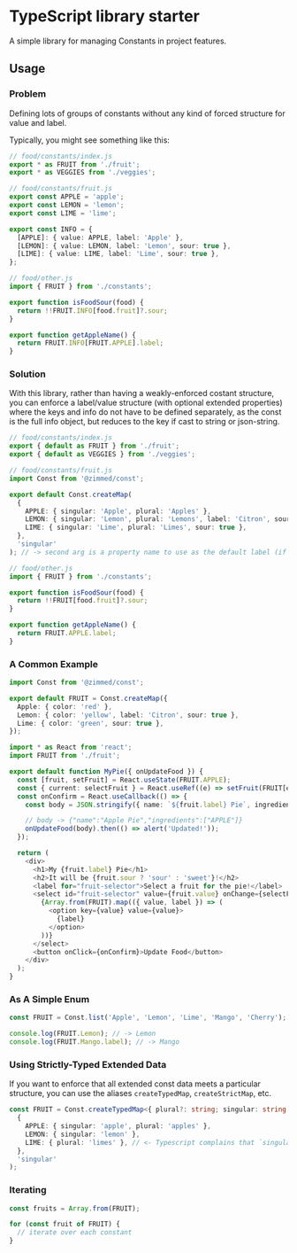 # TypeScript library starter

A simple library for managing Constants in project features.

## Usage

### Problem

Defining lots of groups of constants without any kind of forced structure for value and label.

Typically, you might see something like this:

```typescript
// food/constants/index.js
export * as FRUIT from './fruit';
export * as VEGGIES from './veggies';

// food/constants/fruit.js
export const APPLE = 'apple';
export const LEMON = 'lemon';
export const LIME = 'lime';

export const INFO = {
  [APPLE]: { value: APPLE, label: 'Apple' },
  [LEMON]: { value: LEMON, label: 'Lemon', sour: true },
  [LIME]: { value: LIME, label: 'Lime', sour: true },
};

// food/other.js
import { FRUIT } from './constants';

export function isFoodSour(food) {
  return !!FRUIT.INFO[food.fruit]?.sour;
}

export function getAppleName() {
  return FRUIT.INFO[FRUIT.APPLE].label;
}
```

### Solution

With this library, rather than having a weakly-enforced costant structure, you can enforce a label/value structure (with optional extended properties) where the keys and info do not have to be defined separately, as the const is the full info object, but reduces to the key if cast to string or json-string.

```typescript
// food/constants/index.js
export { default as FRUIT } from './fruit';
export { default as VEGGIES } from './veggies';

// food/constants/fruit.js
import Const from '@zimmed/const';

export default Const.createMap(
  {
    APPLE: { singular: 'Apple', plural: 'Apples' },
    LEMON: { singular: 'Lemon', plural: 'Lemons', label: 'Citron', sour: true },
    LIME: { singular: 'Lime', plural: 'Limes', sour: true },
  },
  'singular'
); // -> second arg is a property name to use as the default label (if none specified)

// food/other.js
import { FRUIT } from './constants';

export function isFoodSour(food) {
  return !!FRUIT[food.fruit]?.sour;
}

export function getAppleName() {
  return FRUIT.APPLE.label;
}
```

### A Common Example

```typescript
import Const from '@zimmed/const';

export default FRUIT = Const.createMap({
  Apple: { color: 'red' },
  Lemon: { color: 'yellow', label: 'Citron', sour: true },
  Lime: { color: 'green', sour: true },
});
```

```typescript
import * as React from 'react';
import FRUIT from './fruit';

export default function MyPie({ onUpdateFood }) {
  const [fruit, setFruit] = React.useState(FRUIT.APPLE);
  const { current: selectFruit } = React.useRef((e) => setFruit(FRUIT[e.target.value]));
  const onConfirm = React.useCallback(() => {
    const body = JSON.stringify({ name: `${fruit.label} Pie`, ingredients: [fruit] });

    // body -> {"name":"Apple Pie","ingredients":["APPLE"]}
    onUpdateFood(body).then(() => alert('Updated!'));
  });

  return (
    <div>
      <h1>My {fruit.label} Pie</h1>
      <h2>It will be {fruit.sour ? 'sour' : 'sweet'}!</h2>
      <label for="fruit-selector">Select a fruit for the pie!</label>
      <select id="fruit-selector" value={fruit.value} onChange={selectFruit}>
        {Array.from(FRUIT).map(({ value, label }) => (
          <option key={value} value={value}>
            {label}
          </option>
        ))}
      </select>
      <button onClick={onConfirm}>Update Food</button>
    </div>
  );
}
```

### As A Simple Enum

```typescript
const FRUIT = Const.list('Apple', 'Lemon', 'Lime', 'Mango', 'Cherry');

console.log(FRUIT.Lemon); // -> Lemon
console.log(FRUIT.Mango.label); // -> Mango
```

### Using Strictly-Typed Extended Data

If you want to enforce that all extended const data meets a particular structure, you can use the aliases `createTypedMap`, `createStrictMap`, etc.

```typescript
const FRUIT = Const.createTypedMap<{ plural?: string; singular: string }>()(
  {
    APPLE: { singular: 'apple', plural: 'apples' },
    LEMON: { singular: 'lemon' },
    LIME: { plural: 'limes' }, // <- Typescript complains that `singular` prop is missing
  },
  'singular'
);
```

### Iterating

```typescript
const fruits = Array.from(FRUIT);

for (const fruit of FRUIT) {
  // iterate over each constant
}
```

